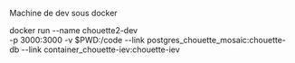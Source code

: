 Machine de dev sous docker

docker run --name chouette2-dev \
    -p 3000:3000 
    -v $PWD:/code 
    --link postgres_chouette_mosaic:chouette-db
    --link container_chouette-iev:chouette-iev